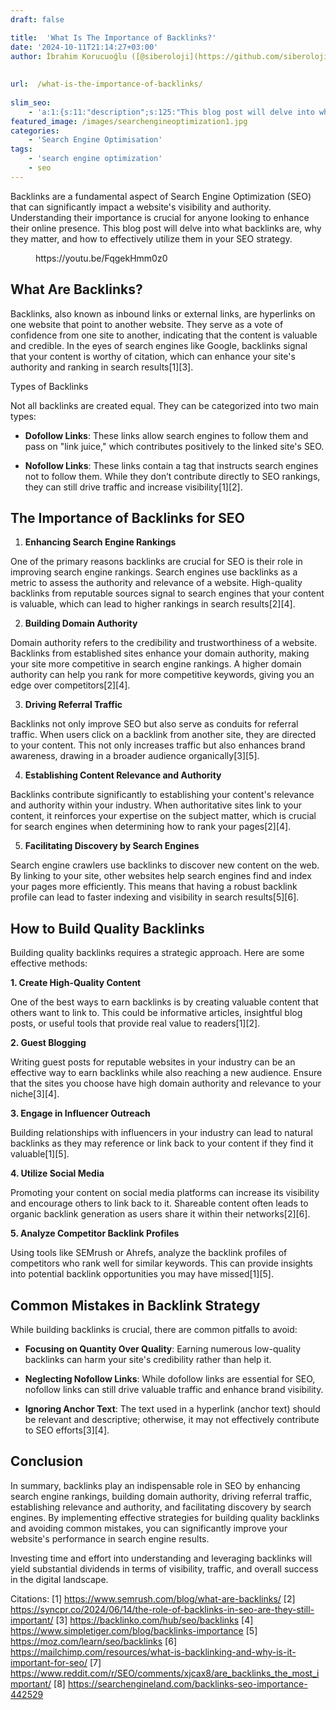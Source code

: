 ```yaml
---
draft: false

title:  'What Is The Importance of Backlinks?'
date: '2024-10-11T21:14:27+03:00'
author: İbrahim Korucuoğlu ([@siberoloji](https://github.com/siberoloji))
 
 
url:  /what-is-the-importance-of-backlinks/
 
slim_seo:
    - 'a:1:{s:11:"description";s:125:"This blog post will delve into what backlinks are, why they matter, and how to effectively utilize them in your SEO strategy.";}'
featured_image: /images/searchengineoptimization1.jpg
categories:
    - 'Search Engine Optimisation'
tags:
    - 'search engine optimization'
    - seo
---
```



Backlinks are a fundamental aspect of Search Engine Optimization (SEO) that can significantly impact a website's visibility and authority. Understanding their importance is crucial for anyone looking to enhance their online presence. This blog post will delve into what backlinks are, why they matter, and how to effectively utilize them in your SEO strategy.


<!-- wp:embed {"url":"https://youtu.be/FqgekHmm0z0","type":"video","providerNameSlug":"youtube","responsive":true,"className":"wp-embed-aspect-16-9 wp-has-aspect-ratio"} -->
<figure class="wp-block-embed is-type-video is-provider-youtube wp-block-embed-youtube wp-embed-aspect-16-9 wp-has-aspect-ratio"><div class="wp-block-embed__wrapper">
https://youtu.be/FqgekHmm0z0
</div></figure>
<!-- /wp:embed -->


## What Are Backlinks?



Backlinks, also known as inbound links or external links, are hyperlinks on one website that point to another website. They serve as a vote of confidence from one site to another, indicating that the content is valuable and credible. In the eyes of search engines like Google, backlinks signal that your content is worthy of citation, which can enhance your site's authority and ranking in search results[1][3].



Types of Backlinks



Not all backlinks are created equal. They can be categorized into two main types:


* **Dofollow Links**: These links allow search engines to follow them and pass on "link juice," which contributes positively to the linked site's SEO.

* **Nofollow Links**: These links contain a tag that instructs search engines not to follow them. While they don’t contribute directly to SEO rankings, they can still drive traffic and increase visibility[1][2].




## The Importance of Backlinks for SEO



1. **Enhancing Search Engine Rankings**



One of the primary reasons backlinks are crucial for SEO is their role in improving search engine rankings. Search engines use backlinks as a metric to assess the authority and relevance of a website. High-quality backlinks from reputable sources signal to search engines that your content is valuable, which can lead to higher rankings in search results[2][4].



2. **Building Domain Authority**



Domain authority refers to the credibility and trustworthiness of a website. Backlinks from established sites enhance your domain authority, making your site more competitive in search engine rankings. A higher domain authority can help you rank for more competitive keywords, giving you an edge over competitors[2][4].



3. **Driving Referral Traffic**



Backlinks not only improve SEO but also serve as conduits for referral traffic. When users click on a backlink from another site, they are directed to your content. This not only increases traffic but also enhances brand awareness, drawing in a broader audience organically[3][5].



4. **Establishing Content Relevance and Authority**



Backlinks contribute significantly to establishing your content's relevance and authority within your industry. When authoritative sites link to your content, it reinforces your expertise on the subject matter, which is crucial for search engines when determining how to rank your pages[2][4].



5. **Facilitating Discovery by Search Engines**



Search engine crawlers use backlinks to discover new content on the web. By linking to your site, other websites help search engines find and index your pages more efficiently. This means that having a robust backlink profile can lead to faster indexing and visibility in search results[5][6].



## How to Build Quality Backlinks



Building quality backlinks requires a strategic approach. Here are some effective methods:



**1. Create High-Quality Content**



One of the best ways to earn backlinks is by creating valuable content that others want to link to. This could be informative articles, insightful blog posts, or useful tools that provide real value to readers[1][2].



**2. Guest Blogging**



Writing guest posts for reputable websites in your industry can be an effective way to earn backlinks while also reaching a new audience. Ensure that the sites you choose have high domain authority and relevance to your niche[3][4].



**3. Engage in Influencer Outreach**



Building relationships with influencers in your industry can lead to natural backlinks as they may reference or link back to your content if they find it valuable[1][5].



**4. Utilize Social Media**



Promoting your content on social media platforms can increase its visibility and encourage others to link back to it. Shareable content often leads to organic backlink generation as users share it within their networks[2][6].



**5. Analyze Competitor Backlink Profiles**



Using tools like SEMrush or Ahrefs, analyze the backlink profiles of competitors who rank well for similar keywords. This can provide insights into potential backlink opportunities you may have missed[1][5].



## Common Mistakes in Backlink Strategy



While building backlinks is crucial, there are common pitfalls to avoid:


* **Focusing on Quantity Over Quality**: Earning numerous low-quality backlinks can harm your site's credibility rather than help it.

* **Neglecting Nofollow Links**: While dofollow links are essential for SEO, nofollow links can still drive valuable traffic and enhance brand visibility.

* **Ignoring Anchor Text**: The text used in a hyperlink (anchor text) should be relevant and descriptive; otherwise, it may not effectively contribute to SEO efforts[3][4].




## Conclusion



In summary, backlinks play an indispensable role in SEO by enhancing search engine rankings, building domain authority, driving referral traffic, establishing relevance and authority, and facilitating discovery by search engines. By implementing effective strategies for building quality backlinks and avoiding common mistakes, you can significantly improve your website's performance in search engine results.



Investing time and effort into understanding and leveraging backlinks will yield substantial dividends in terms of visibility, traffic, and overall success in the digital landscape.



Citations: [1] https://www.semrush.com/blog/what-are-backlinks/ [2] https://syncpr.co/2024/06/14/the-role-of-backlinks-in-seo-are-they-still-important/ [3] <a href="https://backlinko.com/hub/seo/backlinks">https://backlinko.com/hub/seo/backlinks</a> [4] https://www.simpletiger.com/blog/backlinks-importance [5] https://moz.com/learn/seo/backlinks [6] https://mailchimp.com/resources/what-is-backlinking-and-why-is-it-important-for-seo/ [7] https://www.reddit.com/r/SEO/comments/xjcax8/are_backlinks_the_most_important/ [8] https://searchengineland.com/backlinks-seo-importance-442529
